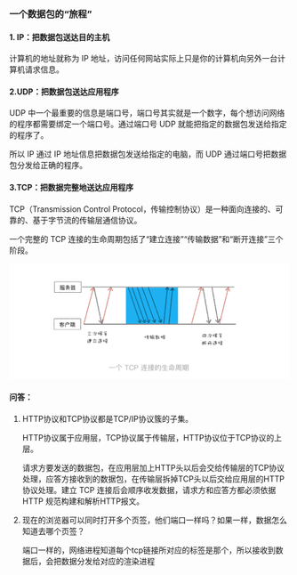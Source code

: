 ### 一个数据包的“旅程”

#### 1.  IP：把数据包送达目的主机

计算机的地址就称为 IP 地址，访问任何网站实际上只是你的计算机向另外一台计算机请求信息。

#### 2.UDP：把数据包送达应用程序

UDP 中一个最重要的信息是端口号，端口号其实就是一个数字，每个想访问网络的程序都需要绑定一个端口号。通过端口号 UDP 就能把指定的数据包发送给指定的程序了。

所以 IP 通过 IP 地址信息把数据包发送给指定的电脑，而 UDP 通过端口号把数据包分发给正确的程序。

#### 3.TCP：把数据完整地送达应用程序

TCP（Transmission Control Protocol，传输控制协议）是一种面向连接的、可靠的、基于字节流的传输层通信协议。

一个完整的 TCP 连接的生命周期包括了“建立连接”“传输数据”和“断开连接”三个阶段。

<img src="../../../image/image-20200616131812470.png" alt="image-20200616131812470" style="zoom:50%;" />

#### 问答：

1. HTTP协议和TCP协议都是TCP/IP协议簇的子集。

   HTTP协议属于应用层，TCP协议属于传输层，HTTP协议位于TCP协议的上层。

   请求方要发送的数据包，在应用层加上HTTP头以后会交给传输层的TCP协议处理，应答方接收到的数据包，在传输层拆掉TCP头以后交给应用层的HTTP协议处理。建立 TCP 连接后会顺序收发数据，请求方和应答方都必须依据 HTTP 规范构建和解析HTTP报文。

2. 现在的浏览器可以同时打开多个页签，他们端口一样吗？如果一样，数据怎么知道去哪个页签？

   端口一样的，网络进程知道每个tcp链接所对应的标签是那个，所以接收到数据后，会把数据分发给对应的渲染进程



​	